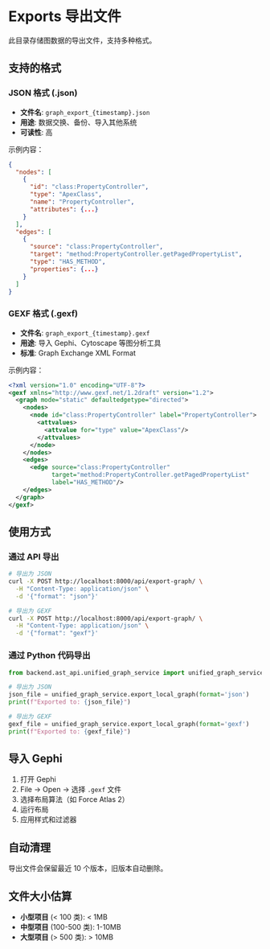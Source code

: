 # Exports 导出文件

此目录存储图数据的导出文件，支持多种格式。

## 支持的格式

### JSON 格式 (.json)
- **文件名**: `graph_export_{timestamp}.json`
- **用途**: 数据交换、备份、导入其他系统
- **可读性**: 高

示例内容：
```json
{
  "nodes": [
    {
      "id": "class:PropertyController",
      "type": "ApexClass",
      "name": "PropertyController",
      "attributes": {...}
    }
  ],
  "edges": [
    {
      "source": "class:PropertyController",
      "target": "method:PropertyController.getPagedPropertyList",
      "type": "HAS_METHOD",
      "properties": {...}
    }
  ]
}
```

### GEXF 格式 (.gexf)
- **文件名**: `graph_export_{timestamp}.gexf`
- **用途**: 导入 Gephi、Cytoscape 等图分析工具
- **标准**: Graph Exchange XML Format

示例内容：
```xml
<?xml version="1.0" encoding="UTF-8"?>
<gexf xmlns="http://www.gexf.net/1.2draft" version="1.2">
  <graph mode="static" defaultedgetype="directed">
    <nodes>
      <node id="class:PropertyController" label="PropertyController">
        <attvalues>
          <attvalue for="type" value="ApexClass"/>
        </attvalues>
      </node>
    </nodes>
    <edges>
      <edge source="class:PropertyController" 
            target="method:PropertyController.getPagedPropertyList" 
            label="HAS_METHOD"/>
    </edges>
  </graph>
</gexf>
```

## 使用方式

### 通过 API 导出
```bash
# 导出为 JSON
curl -X POST http://localhost:8000/api/export-graph/ \
  -H "Content-Type: application/json" \
  -d '{"format": "json"}'

# 导出为 GEXF
curl -X POST http://localhost:8000/api/export-graph/ \
  -H "Content-Type: application/json" \
  -d '{"format": "gexf"}'
```

### 通过 Python 代码导出
```python
from backend.ast_api.unified_graph_service import unified_graph_service

# 导出为 JSON
json_file = unified_graph_service.export_local_graph(format='json')
print(f"Exported to: {json_file}")

# 导出为 GEXF
gexf_file = unified_graph_service.export_local_graph(format='gexf')
print(f"Exported to: {gexf_file}")
```

## 导入 Gephi

1. 打开 Gephi
2. File → Open → 选择 `.gexf` 文件
3. 选择布局算法（如 Force Atlas 2）
4. 运行布局
5. 应用样式和过滤器

## 自动清理

导出文件会保留最近 10 个版本，旧版本自动删除。

## 文件大小估算

- **小型项目** (< 100 类): < 1MB
- **中型项目** (100-500 类): 1-10MB
- **大型项目** (> 500 类): > 10MB
